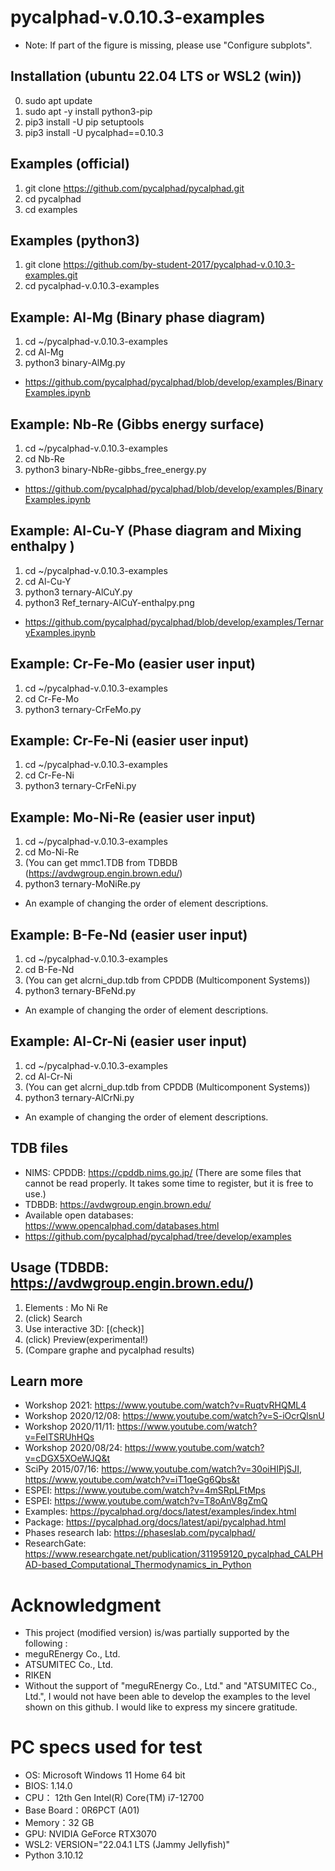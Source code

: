 # pycalphad-v.0.10.3-examples
- Note: If part of the figure is missing, please use "Configure subplots".


## Installation (ubuntu 22.04 LTS or WSL2 (win))
0. sudo apt update
1. sudo apt -y install python3-pip
2. pip3 install -U pip setuptools
3. pip3 install -U pycalphad==0.10.3


## Examples (official)
1. git clone https://github.com/pycalphad/pycalphad.git
2. cd pycalphad
3. cd examples


## Examples (python3)
1. git clone https://github.com/by-student-2017/pycalphad-v.0.10.3-examples.git
2. cd pycalphad-v.0.10.3-examples


## Example: Al-Mg (Binary phase diagram)
1. cd ~/pycalphad-v.0.10.3-examples
2. cd Al-Mg
3. python3 binary-AlMg.py
- https://github.com/pycalphad/pycalphad/blob/develop/examples/BinaryExamples.ipynb


## Example: Nb-Re (Gibbs energy surface)
1. cd ~/pycalphad-v.0.10.3-examples
2. cd Nb-Re
3. python3 binary-NbRe-gibbs_free_energy.py
- https://github.com/pycalphad/pycalphad/blob/develop/examples/BinaryExamples.ipynb


## Example: Al-Cu-Y (Phase diagram and Mixing enthalpy )
1. cd ~/pycalphad-v.0.10.3-examples
2. cd Al-Cu-Y
3. python3 ternary-AlCuY.py
4. python3 Ref_ternary-AlCuY-enthalpy.png
- https://github.com/pycalphad/pycalphad/blob/develop/examples/TernaryExamples.ipynb


## Example: Cr-Fe-Mo (easier user input)
1. cd ~/pycalphad-v.0.10.3-examples
2. cd Cr-Fe-Mo
3. python3 ternary-CrFeMo.py


## Example: Cr-Fe-Ni (easier user input)
1. cd ~/pycalphad-v.0.10.3-examples
2. cd Cr-Fe-Ni
3. python3 ternary-CrFeNi.py


## Example: Mo-Ni-Re (easier user input)
1. cd ~/pycalphad-v.0.10.3-examples
2. cd Mo-Ni-Re
3. (You can get mmc1.TDB from TDBDB (https://avdwgroup.engin.brown.edu/)
4. python3 ternary-MoNiRe.py
- An example of changing the order of element descriptions.


## Example: B-Fe-Nd (easier user input)
1. cd ~/pycalphad-v.0.10.3-examples
2. cd B-Fe-Nd
3. (You can get alcrni_dup.tdb from CPDDB (Multicomponent Systems))
4. python3 ternary-BFeNd.py
- An example of changing the order of element descriptions.


## Example: Al-Cr-Ni (easier user input)
1. cd ~/pycalphad-v.0.10.3-examples
2. cd Al-Cr-Ni
3. (You can get alcrni_dup.tdb from CPDDB (Multicomponent Systems))
4. python3 ternary-AlCrNi.py
- An example of changing the order of element descriptions.


## TDB files
- NIMS: CPDDB: https://cpddb.nims.go.jp/ (There are some files that cannot be read properly. It takes some time to register, but it is free to use.)
- TDBDB: https://avdwgroup.engin.brown.edu/ 
- Available open databases: https://www.opencalphad.com/databases.html
-   https://github.com/pycalphad/pycalphad/tree/develop/examples


## Usage (TDBDB: https://avdwgroup.engin.brown.edu/)
1. Elements : Mo Ni Re
2. (click) Search
3. Use interactive 3D: [(check)]
4. (click) Preview(experimental!)
5. (Compare graphe and pycalphad results)


## Learn more
- Workshop 2021: https://www.youtube.com/watch?v=RuqtvRHQML4
- Workshop 2020/12/08: https://www.youtube.com/watch?v=S-iOcrQlsnU
- Workshop 2020/11/11: https://www.youtube.com/watch?v=FeITSRUhHQs
- Workshop 2020/08/24: https://www.youtube.com/watch?v=cDGX5XOeWJQ&t
- SciPy 2015/07/16: https://www.youtube.com/watch?v=30oiHIPjSJI, https://www.youtube.com/watch?v=iT1qeGg6Qbs&t
- ESPEI: https://www.youtube.com/watch?v=4mSRpLFtMps
- ESPEI: https://www.youtube.com/watch?v=T8oAnV8gZmQ
- Examples: https://pycalphad.org/docs/latest/examples/index.html
- Package: https://pycalphad.org/docs/latest/api/pycalphad.html
- Phases research lab: https://phaseslab.com/pycalphad/
- ResearchGate: https://www.researchgate.net/publication/311959120_pycalphad_CALPHAD-based_Computational_Thermodynamics_in_Python


Acknowledgment
=======
- This project (modified version) is/was partially supported by the following :
- meguREnergy Co., Ltd.
- ATSUMITEC Co., Ltd.
- RIKEN
- Without the support of "meguREnergy Co., Ltd." and "ATSUMITEC Co., Ltd.", I would not have been able to develop the examples to the level shown on this github. I would like to express my sincere gratitude. 


PC specs used for test
=======
+ OS: Microsoft Windows 11 Home 64 bit
+ BIOS: 1.14.0
+ CPU： 12th Gen Intel(R) Core(TM) i7-12700
+ Base Board：0R6PCT (A01)
+ Memory：32 GB
+ GPU: NVIDIA GeForce RTX3070
+ WSL2: VERSION="22.04.1 LTS (Jammy Jellyfish)"
+ Python 3.10.12
